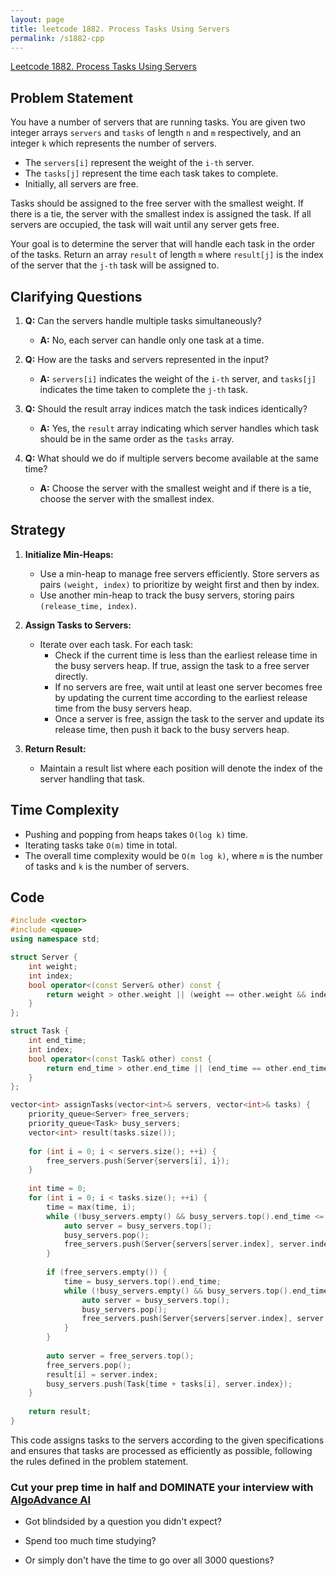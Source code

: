 ```yaml
---
layout: page
title: leetcode 1882. Process Tasks Using Servers
permalink: /s1882-cpp
---
```

[Leetcode 1882. Process Tasks Using Servers](https://algoadvance.github.io/algoadvance/l1882)
## Problem Statement

You have a number of servers that are running tasks. You are given two integer arrays `servers` and `tasks` of length `n` and `m` respectively, and an integer `k` which represents the number of servers.

- The `servers[i]` represent the weight of the `i-th` server.
- The `tasks[j]` represent the time each task takes to complete.
- Initially, all servers are free.

Tasks should be assigned to the free server with the smallest weight. If there is a tie, the server with the smallest index is assigned the task. If all servers are occupied, the task will wait until any server gets free.

Your goal is to determine the server that will handle each task in the order of the tasks. Return an array `result` of length `m` where `result[j]` is the index of the server that the `j-th` task will be assigned to.

## Clarifying Questions

1. **Q:** Can the servers handle multiple tasks simultaneously?
   - **A:** No, each server can handle only one task at a time.
   
2. **Q:** How are the tasks and servers represented in the input?
   - **A:** `servers[i]` indicates the weight of the `i-th` server, and `tasks[j]` indicates the time taken to complete the `j-th` task.
   
3. **Q:** Should the result array indices match the task indices identically?
   - **A:** Yes, the `result` array indicating which server handles which task should be in the same order as the `tasks` array.

4. **Q:** What should we do if multiple servers become available at the same time?
   - **A:** Choose the server with the smallest weight and if there is a tie, choose the server with the smallest index.

## Strategy

1. **Initialize Min-Heaps:**
   - Use a min-heap to manage free servers efficiently. Store servers as pairs `(weight, index)` to prioritize by weight first and then by index.
   - Use another min-heap to track the busy servers, storing pairs `(release_time, index)`.

2. **Assign Tasks to Servers:**
   - Iterate over each task. For each task:
     - Check if the current time is less than the earliest release time in the busy servers heap. If true, assign the task to a free server directly.
     - If no servers are free, wait until at least one server becomes free by updating the current time according to the earliest release time from the busy servers heap.
     - Once a server is free, assign the task to the server and update its release time, then push it back to the busy servers heap.
   
3. **Return Result:**
   - Maintain a result list where each position will denote the index of the server handling that task.

## Time Complexity

- Pushing and popping from heaps takes `O(log k)` time.
- Iterating tasks take `O(m)` time in total.
- The overall time complexity would be `O(m log k)`, where `m` is the number of tasks and `k` is the number of servers.

## Code

```cpp
#include <vector>
#include <queue>
using namespace std;

struct Server {
    int weight;
    int index;
    bool operator<(const Server& other) const {
        return weight > other.weight || (weight == other.weight && index > other.index);
    }
};

struct Task {
    int end_time;
    int index;
    bool operator<(const Task& other) const {
        return end_time > other.end_time || (end_time == other.end_time && index > other.index);
    }
};

vector<int> assignTasks(vector<int>& servers, vector<int>& tasks) {
    priority_queue<Server> free_servers;
    priority_queue<Task> busy_servers;
    vector<int> result(tasks.size());
    
    for (int i = 0; i < servers.size(); ++i) {
        free_servers.push(Server{servers[i], i});
    }
    
    int time = 0;
    for (int i = 0; i < tasks.size(); ++i) {
        time = max(time, i);
        while (!busy_servers.empty() && busy_servers.top().end_time <= time) {
            auto server = busy_servers.top();
            busy_servers.pop();
            free_servers.push(Server{servers[server.index], server.index});
        }
        
        if (free_servers.empty()) {
            time = busy_servers.top().end_time;
            while (!busy_servers.empty() && busy_servers.top().end_time <= time) {
                auto server = busy_servers.top();
                busy_servers.pop();
                free_servers.push(Server{servers[server.index], server.index});
            }
        }
        
        auto server = free_servers.top();
        free_servers.pop();
        result[i] = server.index;
        busy_servers.push(Task{time + tasks[i], server.index});
    }
    
    return result;
}
```

This code assigns tasks to the servers according to the given specifications and ensures that tasks are processed as efficiently as possible, following the rules defined in the problem statement.


### Cut your prep time in half and DOMINATE your interview with [AlgoAdvance AI](https://algoAdvance.com)

- Got blindsided by a question you didn't expect?

- Spend too much time studying?

- Or simply don't have the time to go over all 3000 questions?

